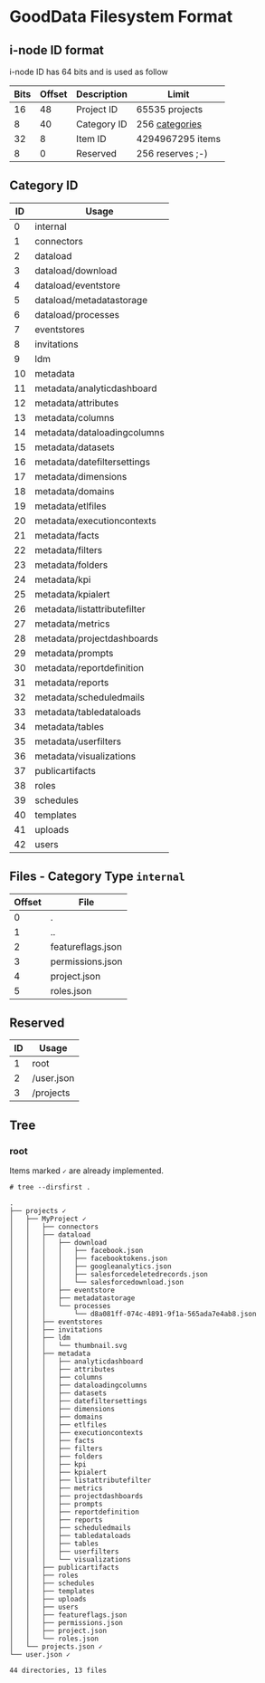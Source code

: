 # GoodData Filesystem Format

## i-node ID format

i-node ID has 64 bits and is used as follow

| Bits | Offset | Description  | Limit            |
|------|--------|--------------|------------------|
| 16   | 48     | Project ID   | 65535 projects   |
| 8    | 40     | Category ID  | 256 [categories](https://github.com/korczis/gooddata-fs/blob/master/doc/Filesystem.md#category-id)   |
| 32   | 8      | Item ID      | 4294967295 items |
| 8    | 0      | Reserved     | 256 reserves ;-) |

## Category ID

| ID  | Usage                        |
|-----|------------------------------|
| 0   | internal                     |
| 1   | connectors                   |
| 2   | dataload                     |
| 3   | dataload/download            |
| 4   | dataload/eventstore          |
| 5   | dataload/metadatastorage     |
| 6   | dataload/processes           |
| 7   | eventstores                  |
| 8   | invitations                  |
| 9   | ldm                          |
| 10  | metadata                     |
| 11  | metadata/analyticdashboard   |
| 12  | metadata/attributes          |
| 13  | metadata/columns             |
| 14  | metadata/dataloadingcolumns  |
| 15  | metadata/datasets            |
| 16  | metadata/datefiltersettings  |
| 17  | metadata/dimensions          |
| 18  | metadata/domains             |
| 19  | metadata/etlfiles            |
| 20  | metadata/executioncontexts   |
| 21  | metadata/facts               |
| 22  | metadata/filters             |
| 23  | metadata/folders             |
| 24  | metadata/kpi                 |
| 25  | metadata/kpialert            |
| 26  | metadata/listattributefilter |
| 27  | metadata/metrics             |
| 28  | metadata/projectdashboards   |
| 29  | metadata/prompts             |
| 30  | metadata/reportdefinition    |
| 31  | metadata/reports             |
| 32  | metadata/scheduledmails      |
| 33  | metadata/tabledataloads      |
| 34  | metadata/tables              |
| 35  | metadata/userfilters         |
| 36  | metadata/visualizations      |
| 37  | publicartifacts              |
| 38  | roles                        |
| 39  | schedules                    |
| 40  | templates                    |
| 41  | uploads                      |
| 42  | users                        |

## Files - Category Type `internal`

| Offset | File              |
|--------|-------------------|
| 0      | .                 |
| 1      | ..                |
| 2      | featureflags.json |
| 3      | permissions.json  |
| 4      | project.json      |
| 5      | roles.json        |

## Reserved

| ID |  Usage     |
|----|------------|
| 1  | root       |
| 2  | /user.json |
| 3  | /projects  |

## Tree

### root

Items marked `✓` are already implemented.

```
# tree --dirsfirst .

.
├── projects ✓
│   ├── MyProject ✓
│   │   ├── connectors
│   │   ├── dataload
│   │   │   ├── download
│   │   │   │   ├── facebook.json
│   │   │   │   ├── facebooktokens.json
│   │   │   │   ├── googleanalytics.json
│   │   │   │   ├── salesforcedeletedrecords.json
│   │   │   │   └── salesforcedownload.json
│   │   │   ├── eventstore
│   │   │   ├── metadatastorage
│   │   │   └── processes
│   │   │       └── d8a081ff-074c-4891-9f1a-565ada7e4ab8.json
│   │   ├── eventstores
│   │   ├── invitations
│   │   ├── ldm
│   │   │   └── thumbnail.svg
│   │   ├── metadata
│   │   │   ├── analyticdashboard
│   │   │   ├── attributes
│   │   │   ├── columns
│   │   │   ├── dataloadingcolumns
│   │   │   ├── datasets
│   │   │   ├── datefiltersettings
│   │   │   ├── dimensions
│   │   │   ├── domains
│   │   │   ├── etlfiles
│   │   │   ├── executioncontexts
│   │   │   ├── facts
│   │   │   ├── filters
│   │   │   ├── folders
│   │   │   ├── kpi
│   │   │   ├── kpialert
│   │   │   ├── listattributefilter
│   │   │   ├── metrics
│   │   │   ├── projectdashboards
│   │   │   ├── prompts
│   │   │   ├── reportdefinition
│   │   │   ├── reports
│   │   │   ├── scheduledmails
│   │   │   ├── tabledataloads
│   │   │   ├── tables
│   │   │   ├── userfilters
│   │   │   └── visualizations
│   │   ├── publicartifacts
│   │   ├── roles
│   │   ├── schedules
│   │   ├── templates
│   │   ├── uploads
│   │   ├── users
│   │   ├── featureflags.json
│   │   ├── permissions.json
│   │   ├── project.json
│   │   └── roles.json
│   └── projects.json ✓
└── user.json ✓

44 directories, 13 files

```
